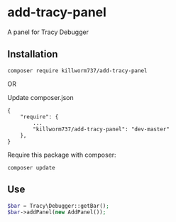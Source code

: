 # add-tracy-panel
A panel for Tracy Debugger

## Installation

```
composer require killworm737/add-tracy-panel
```

OR

Update composer.json
```
{
    "require": {
        ...
        "killworm737/add-tracy-panel": "dev-master"
    },
}
```

Require this package with composer:

```
composer update
```

Use
-----------

```php
$bar = Tracy\Debugger::getBar();
$bar->addPanel(new AddPanel());
```